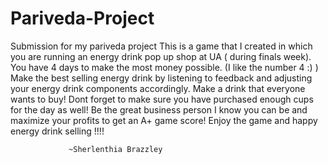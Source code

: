 # Pariveda-Project
Submission for my pariveda project
This is a game that I created in which you are running an energy drink pop up shop at UA ( during finals week).
You have 4 days to make the most money possible. (I like the number 4 :) )
Make the best selling energy drink by listening to feedback and adjusting your energy drink components accordingly.
Make a drink that everyone wants to buy!
Dont forget to make sure you have purchased enough cups for the day as well!
Be the great business person I know you can be and maximize your profits to get an A+ game score!
Enjoy the game and happy energy drink selling !!!!

                 ~Sherlenthia Brazzley
